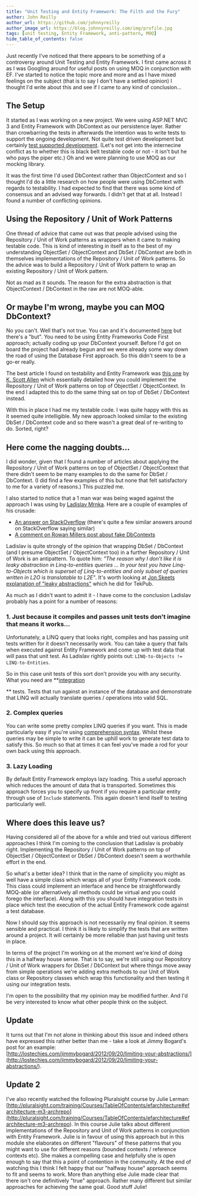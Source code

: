 ```yaml
---
title: "Unit Testing and Entity Framework: The Filth and the Fury"
author: John Reilly
author_url: https://github.com/johnnyreilly
author_image_url: https://blog.johnnyreilly.com/img/profile.jpg
tags: [unit testing, Entity Framework, anti-pattern, MOQ]
hide_table_of_contents: false
---
```

Just recently I've noticed that there appears to be something of a controversy around Unit Testing and Entity Framework. I first came across it as I was Googling around for useful posts on using MOQ in conjunction with EF. I've started to notice the topic more and more and as I have mixed feelings on the subject (that is to say I don't have a settled opinion) I thought I'd write about this and see if I came to any kind of conclusion...

 ## The Setup

It started as I was working on a new project. We were using ASP.NET MVC 3 and Entity Framework with DbContext as our persistence layer. Rather than crowbarring the tests in afterwards the intention was to write tests to support the ongoing development. Not quite test driven development but certainly [test supported development](<http://blog.troyd.net/Test+Supported+Development+TSD+Is+NOT+Test+Driven+Development+TDD.aspx>). (Let's not get into the internecine conflict as to whether this is black belt testable code or not - it isn't but he who pays the piper etc.) Oh and we were planning to use MOQ as our mocking library.

It was the first time I'd used DbContext rather than ObjectContext and so I thought I'd do a little research on how people were using DbContext with regards to testability. I had expected to find that there was some kind of consensus and an advised way forwards. I didn't get that at all. Instead I found a number of conflicting opinions.

## Using the Repository / Unit of Work Patterns

One thread of advice that came out was that people advised using the Repository / Unit of Work patterns as wrappers when it came to making testable code. This is kind of interesting in itself as to the best of my understanding ObjectSet / ObjectContext and DbSet / DbContext are both in themselves implementations of the Repository / Unit of Work patterns. So the advice was to build a Repository / Unit of Work pattern to wrap an existing Repository / Unit of Work pattern.

Not as mad as it sounds. The reason for the extra abstraction is that ObjectContext / DbContext in the raw are not MOQ-able.

## Or maybe I'm wrong, maybe you can MOQ DbContext?

No you can't. Well that's not true. You can and it's documented [here](<http://romiller.com/2012/02/14/testing-with-a-fake-dbcontext/>) but there's a "but". You need to be using Entity Frameworks Code First approach; actually coding up your DbContext yourself. Before I'd got on board the project had already begun and we were already some way down the road of using the Database First approach. So this didn't seem to be a go-er really.

The best article I found on testability and Entity Framework was [this one](<http://msdn.microsoft.com/en-us/library/ff714955.aspx>) by [K. Scott Allen](<http://odetocode.com/>) which essentially detailed how you could implement the Repository / Unit of Work patterns on top of ObjectSet / ObjectContext. In the end I adapted this to do the same thing sat on top of DbSet / DbContext instead.

With this in place I had me my testable code. I was quite happy with this as it seemed quite intelligible. My new approach looked similar to the existing DbSet / DbContext code and so there wasn't a great deal of re-writing to do. Sorted, right?

## Here come the nagging doubts...

I did wonder, given that I found a number of articles about applying the Repository / Unit of Work patterns on top of ObjectSet / ObjectContext that there didn't seem to be many examples to do the same for DbSet / DbContext. (I did find a few examples of this but none that felt satisfactory to me for a variety of reasons.) This puzzled me.

I also started to notice that a 1 man war was being waged against the approach I was using by [Ladislav Mrnka](<http://www.ladislavmrnka.com/about/>). Here are a couple of examples of his crusade:

- [An answer on StackOverflow](<http://stackoverflow.com/a/6904479/761388>) (there's quite a few similar answers around on StackOverflow saying similar)
- [A comment on Rowan Millers post about fake DbContexts](<http://romiller.com/2012/02/14/testing-with-a-fake-dbcontext/#div-comment-1620>)



Ladislav is quite strongly of the opinion that wrapping DbSet / DbContext (and I presume ObjectSet / ObjectContext too) in a further Repository / Unit of Work is an antipattern. To quote him: *"The reason why I don’t like it is leaky abstraction in Linq-to-entities queries ... In your test you have Linq-to-Objects which is superset of Linq-to-entities and only subset of queries written in L2O is translatable to L2E"*. It's worth looking at [Jon Skeets explanation of "leaky abstractions"](<http://www.youtube.com/watch?v=gNeSZYke-_Q>) which he did for TekPub.

As much as I didn't want to admit it - I have come to the conclusion Ladislav probably has a point for a number of reasons:

### 1\. Just because it compiles and passes unit tests don't imagine that means it works...

Unfortunately, a LINQ query that looks right, compiles and has passing unit tests written for it doesn't necessarily work. You can take a query that fails when executed against Entity Framework and come up with test data that will pass that unit test. As Ladislav rightly points out: `LINQ-to-Objects != LINQ-to-Entities`.

So in this case unit tests of this sort don't provide you with any security. What you need are **<u>integration</u>

** tests. Tests that run against an instance of the database and demonstrate that LINQ will actually translate queries / operations into valid SQL.

### 2\. Complex queries

You can write some pretty complex LINQ queries if you want. This is made particularly easy if you're using [comprehension syntax](<http://blogs.msdn.com/b/ericlippert/archive/2009/12/07/query-transformations-are-syntactic.aspx>). Whilst these queries may be simple to write it can be uphill work to generate test data to satisfy this. So much so that at times it can feel you've made a rod for your own back using this approach.

### 3\. Lazy Loading

By default Entity Framework employs lazy loading. This a useful approach which reduces the amount of data that is transported. Sometimes this approach forces you to specify up front if you require a particular entity through use of `Include` statements. This again doesn't lend itself to testing particularly well.

## Where does this leave us?

Having considered all of the above for a while and tried out various different approaches I think I'm coming to the conclusion that Ladislav is probably right. Implementing the Repository / Unit of Work patterns on top of ObjectSet / ObjectContext or DbSet / DbContext doesn't seem a worthwhile effort in the end.

So what's a better idea? I think that in the name of simplicity you might as well have a simple class which wraps all of your Entity Framework code. This class could implement an interface and hence be straightforwardly MOQ-able (or alternatively all methods could be virtual and you could forego the interface). Along with this you should have integration tests in place which test the execution of the actual Entity Framework code against a test database.

Now I should say this approach is not necessarily my final opinion. It seems sensible and practical. I think it is likely to simplify the tests that are written around a project. It will certainly be more reliable than just having unit tests in place.

In terms of the project I'm working on at the moment we're kind of doing this in a halfway house sense. That is to say, we're still using our Repository / Unit of Work wrappers for DbSet / DbContext but where things move away from simple operations we're adding extra methods to our Unit of Work class or Repository classes which wrap this functionality and then testing it using our integration tests.

I'm open to the possibility that my opinion may be modified further. And I'd be very interested to know what other people think on the subject.

## Update

It turns out that I'm not alone in thinking about this issue and indeed others have expressed this rather better than me - take a look at Jimmy Bogard's post for an example: [http://lostechies.com/jimmybogard/2012/09/20/limiting-your-abstractions/](<http://lostechies.com/jimmybogard/2012/09/20/limiting-your-abstractions/>).

## Update 2

I've also recently watched the following Pluralsight course by Julie Lerman: [http://pluralsight.com/training/Courses/TableOfContents/efarchitecture#efarchitecture-m3-archrepo](<http://pluralsight.com/training/Courses/TableOfContents/efarchitecture#efarchitecture-m3-archrepo>). In this course Julie talks about different implementations of the Repository and Unit of Work patterns in conjunction with Entity Framework. Julie is in favour of using this approach but in this module she elaborates on different "flavours" of these patterns that you might want to use for different reasons (bounded contexts / reference contexts etc). She makes a compelling case and helpfully she is open enough to say that this a point of contention in the community. At the end of watching this I think I felt happy that our "halfway house" approach seems to fit and seems to work. More than anything else Julie made clear that there isn't one definitively "true" approach. Rather many different but similar approaches for achieving the same goal. Good stuff Julie!


